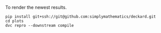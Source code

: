 To render the newest results.
```
pip install git+ssh://git@github.com:simplymathematics/deckard.git
cd plots
dvc repro --downstream compile
```
